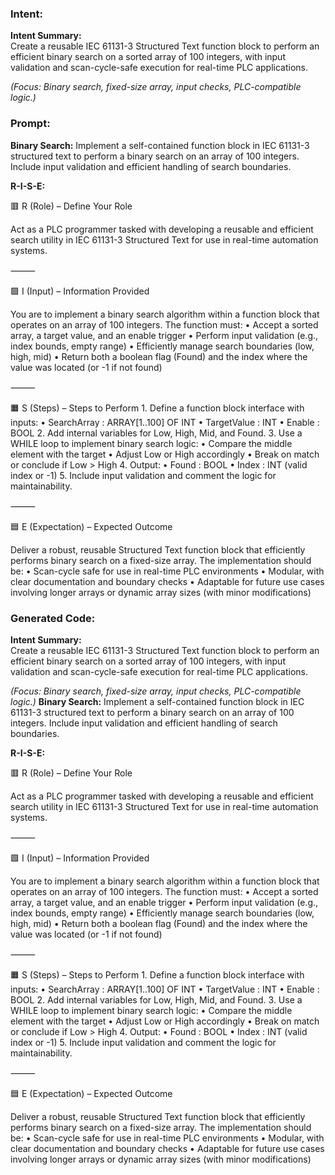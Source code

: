 ### Intent:
**Intent Summary:**  
Create a reusable IEC 61131-3 Structured Text function block to perform an efficient binary search on a sorted array of 100 integers, with input validation and scan-cycle-safe execution for real-time PLC applications.  

*(Focus: Binary search, fixed-size array, input checks, PLC-compatible logic.)*

### Prompt:
**Binary Search:**
Implement a self-contained function block in IEC 61131-3 structured text to perform a binary search on an array of 100 integers. Include input validation and efficient handling of search boundaries.

**R-I-S-E:**

🟥 R (Role) – Define Your Role

Act as a PLC programmer tasked with developing a reusable and efficient search utility in IEC 61131-3 Structured Text for use in real-time automation systems.

⸻

🟩 I (Input) – Information Provided

You are to implement a binary search algorithm within a function block that operates on an array of 100 integers. The function must:
	•	Accept a sorted array, a target value, and an enable trigger
	•	Perform input validation (e.g., index bounds, empty range)
	•	Efficiently manage search boundaries (low, high, mid)
	•	Return both a boolean flag (Found) and the index where the value was located (or -1 if not found)

⸻

🟧 S (Steps) – Steps to Perform
	1.	Define a function block interface with inputs:
	•	SearchArray : ARRAY[1..100] OF INT
	•	TargetValue : INT
	•	Enable : BOOL
	2.	Add internal variables for Low, High, Mid, and Found.
	3.	Use a WHILE loop to implement binary search logic:
	•	Compare the middle element with the target
	•	Adjust Low or High accordingly
	•	Break on match or conclude if Low > High
	4.	Output:
	•	Found : BOOL
	•	Index : INT (valid index or -1)
	5.	Include input validation and comment the logic for maintainability.

⸻

🟦 E (Expectation) – Expected Outcome

Deliver a robust, reusable Structured Text function block that efficiently performs binary search on a fixed-size array. The implementation should be:
	•	Scan-cycle safe for use in real-time PLC environments
	•	Modular, with clear documentation and boundary checks
	•	Adaptable for future use cases involving longer arrays or dynamic array sizes (with minor modifications)

### Generated Code:
**Intent Summary:**  
Create a reusable IEC 61131-3 Structured Text function block to perform an efficient binary search on a sorted array of 100 integers, with input validation and scan-cycle-safe execution for real-time PLC applications.  

*(Focus: Binary search, fixed-size array, input checks, PLC-compatible logic.)*
**Binary Search:**
Implement a self-contained function block in IEC 61131-3 structured text to perform a binary search on an array of 100 integers. Include input validation and efficient handling of search boundaries.

**R-I-S-E:**

🟥 R (Role) – Define Your Role

Act as a PLC programmer tasked with developing a reusable and efficient search utility in IEC 61131-3 Structured Text for use in real-time automation systems.

⸻

🟩 I (Input) – Information Provided

You are to implement a binary search algorithm within a function block that operates on an array of 100 integers. The function must:
	•	Accept a sorted array, a target value, and an enable trigger
	•	Perform input validation (e.g., index bounds, empty range)
	•	Efficiently manage search boundaries (low, high, mid)
	•	Return both a boolean flag (Found) and the index where the value was located (or -1 if not found)

⸻

🟧 S (Steps) – Steps to Perform
	1.	Define a function block interface with inputs:
	•	SearchArray : ARRAY[1..100] OF INT
	•	TargetValue : INT
	•	Enable : BOOL
	2.	Add internal variables for Low, High, Mid, and Found.
	3.	Use a WHILE loop to implement binary search logic:
	•	Compare the middle element with the target
	•	Adjust Low or High accordingly
	•	Break on match or conclude if Low > High
	4.	Output:
	•	Found : BOOL
	•	Index : INT (valid index or -1)
	5.	Include input validation and comment the logic for maintainability.

⸻

🟦 E (Expectation) – Expected Outcome

Deliver a robust, reusable Structured Text function block that efficiently performs binary search on a fixed-size array. The implementation should be:
	•	Scan-cycle safe for use in real-time PLC environments
	•	Modular, with clear documentation and boundary checks
	•	Adaptable for future use cases involving longer arrays or dynamic array sizes (with minor modifications)

